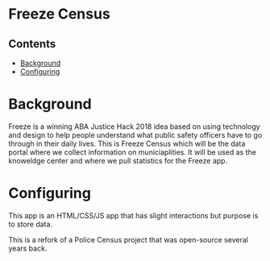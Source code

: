 # Freeze Census

## Contents

* [Background](#background)
* [Configuring](#Configuring)


# Background

Freeze is a winning ABA Justice Hack 2018 idea based on using technology and design to help people understand what public safety officers have to go through in their daily lives. This is Freeze Census which will be the data portal where we collect information on municiaplities. It will be used as the knoweldge center and where we pull statistics for the Freeze app. 

# Configuring

This app is an HTML/CSS/JS app that has slight interactions but purpose is to store data.

This is a refork of a Police Census project that was open-source several years back.
